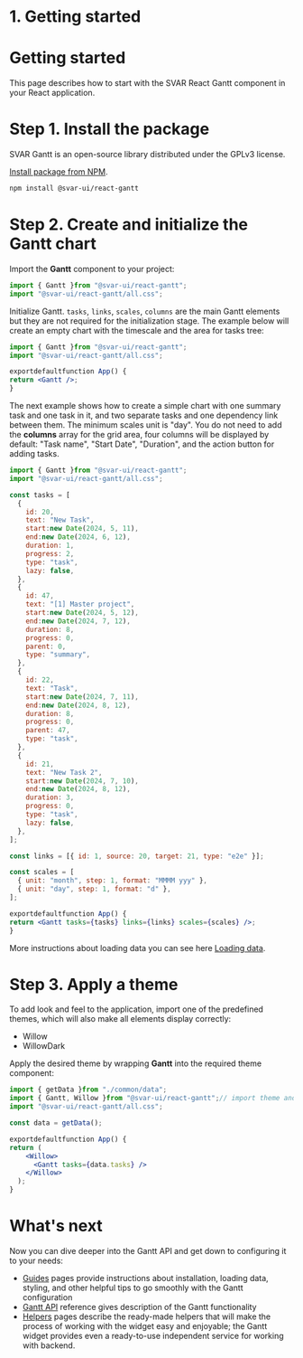 # 1. Getting started

# **Getting started**

This page describes how to start with the SVAR React Gantt component in your React application.

# **Step 1. Install the package**

SVAR Gantt is an open-source library distributed under the GPLv3 license.

[Install package from NPM](https://docs.svar.dev/react/gantt/guides/installation_initialization).

```bash
npm install @svar-ui/react-gantt

```

# **Step 2. Create and initialize the Gantt chart**

Import the **Gantt** component to your project:

```jsx
import { Gantt }from "@svar-ui/react-gantt";
import "@svar-ui/react-gantt/all.css";

```

Initialize Gantt. `tasks`, `links`, `scales`, `columns` are the main Gantt elements but they are not required for the initialization stage. The example below will create an empty chart with the timescale and the area for tasks tree:

```jsx
import { Gantt }from "@svar-ui/react-gantt";
import "@svar-ui/react-gantt/all.css";

exportdefaultfunction App() {
return <Gantt />;
}

```

The next example shows how to create a simple chart with one summary task and one task in it, and two separate tasks and one dependency link between them. The minimum scales unit is "day". You do not need to add the **columns** array for the grid area, four columns will be displayed by default: "Task name", "Start Date", "Duration", and the action button for adding tasks.

```jsx
import { Gantt }from "@svar-ui/react-gantt";
import "@svar-ui/react-gantt/all.css";

const tasks = [
  {
    id: 20,
    text: "New Task",
    start:new Date(2024, 5, 11),
    end:new Date(2024, 6, 12),
    duration: 1,
    progress: 2,
    type: "task",
    lazy: false,
  },
  {
    id: 47,
    text: "[1] Master project",
    start:new Date(2024, 5, 12),
    end:new Date(2024, 7, 12),
    duration: 8,
    progress: 0,
    parent: 0,
    type: "summary",
  },
  {
    id: 22,
    text: "Task",
    start:new Date(2024, 7, 11),
    end:new Date(2024, 8, 12),
    duration: 8,
    progress: 0,
    parent: 47,
    type: "task",
  },
  {
    id: 21,
    text: "New Task 2",
    start:new Date(2024, 7, 10),
    end:new Date(2024, 8, 12),
    duration: 3,
    progress: 0,
    type: "task",
    lazy: false,
  },
];

const links = [{ id: 1, source: 20, target: 21, type: "e2e" }];

const scales = [
  { unit: "month", step: 1, format: "MMMM yyy" },
  { unit: "day", step: 1, format: "d" },
];

exportdefaultfunction App() {
return <Gantt tasks={tasks} links={links} scales={scales} />;
}

```

More instructions about loading data you can see here [Loading data](https://docs.svar.dev/react/gantt/guides/loading_data).

# **Step 3. Apply a theme**

To add look and feel to the application, import one of the predefined themes, which will also make all elements display correctly:

- Willow
- WillowDark

Apply the desired theme by wrapping **Gantt** into the required theme component:

```jsx
import { getData }from "./common/data";
import { Gantt, Willow }from "@svar-ui/react-gantt";// import theme and component
import "@svar-ui/react-gantt/all.css";

const data = getData();

exportdefaultfunction App() {
return (
    <Willow>
      <Gantt tasks={data.tasks} />
    </Willow>
  );
}

```

# **What's next**

Now you can dive deeper into the Gantt API and get down to configuring it to your needs:

- [Guides](https://docs.svar.dev/react/gantt/category/guides) pages provide instructions about installation, loading data, styling, and other helpful tips to go smoothly with the Gantt configuration
- [Gantt API](https://docs.svar.dev/react/gantt/api/overview/api_overview) reference gives description of the Gantt functionality
- [Helpers](https://docs.svar.dev/react/gantt/category/helpers) pages describe the ready-made helpers that will make the process of working with the widget easy and enjoyable; the Gantt widget provides even a ready-to-use independent service for working with backend.
